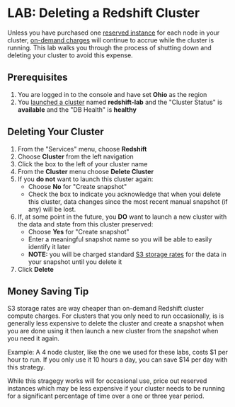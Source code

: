 # LAB: Deleting a Redshift Cluster

Unless you have purchased one [reserved instance](https://aws.amazon.com/redshift/pricing/#Reserved_Instance_Pricing)
for each node in your cluster, [on-demand charges](https://aws.amazon.com/redshift/pricing/#On-Demand_Pricing)
will continue to accrue while the cluster is running. This lab walks you through the process
of shutting down and deleting your cluster to avoid this expense.

## Prerequisites

1. You are logged in to the console and have set **Ohio** as the region
1. You [launched a cluster](Lab-LaunchRedchiftCluster.md) named **redshift-lab** and the "Cluster Status" is 
**available** and the "DB Health" is **healthy**


## Deleting Your Cluster

1. From the "Services" menu, choose **Redshift**
1. Choose **Cluster** from the left navigation
1. Click the box to the left of your cluster name
1. From the **Cluster** menu choose **Delete Cluster**
1. If you **do not** want to launch this cluster again:
    * Choose **No** for "Create snapshot"
    * Check the box to indicate you acknowledge that when youi delete this cluster, data changes since the most recent 
      manual snapshot (if any) will be lost.
1. If, at some point in the future, you **DO** want to launch a new cluster with the data and state from this cluster preserved:
    * Choose **Yes** for "Create snapshot"
    * Enter a meaningful snapshot name so you will be able to easily identify it later
    * **NOTE:** you will be charged standard [S3 storage rates](https://aws.amazon.com/s3/pricing/) for the data in your 
    snapshot until you delete it
1. Click **Delete**

## Money Saving Tip

S3 storage rates are way cheaper than on-demand Redshift cluster compute charges. For clusters
that you only need to run occasionally, is is generally less expensive to delete the cluster and create a snapshot when 
you are done using it then launch a new cluster from the snapshot when you need it again.

Example: A 4 node cluster, like the one we used for these labs, costs $1 per hour to run. If you 
only use it 10 hours a day, you can save $14 per day with this strategy.

While this stragegy works will for occasional use, price out reserved instances which may be
less expensive if your cluster needs to be running for a significant percentage of time over a one or three year
period.